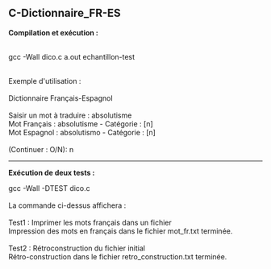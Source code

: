 C-Dictionnaire_FR-ES  
-------------------------------
  
__Compilation et exécution :__  
<br>
  
gcc -Wall dico.c
a.out echantillon-test  

<br>
Exemple d'utilisation :
<br>
<br>
Dictionnaire Français-Espagnol  
<br>
<br>
Saisir un mot à traduire :
absolutisme
<br>
Mot Français : absolutisme - Catégorie : [n] 
<br>
Mot Espagnol : absolutismo - Catégorie : [n]
<br>
<br>
(Continuer : O/N):
n

-------------------------------
__Exécution de deux tests :__
<br>

gcc -Wall -DTEST dico.c
<br>
<br>
La commande ci-dessus affichera :
<br>
<br>
Test1 : Imprimer les mots français dans un fichier
<br>
Impression des mots en français dans le fichier mot_fr.txt terminée.
<br>
<br>
Test2 : Rétroconstruction du fichier initial
<br>
Rétro-construction dans le fichier retro_construction.txt terminée.
